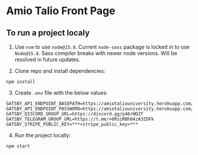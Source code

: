 # Amio Talio Front Page

## To run a project localy

1. Use `nvm` to use `node@15.8`. Current `node-sass` package is locked in to use `Node@15.8`. Sass compiler breaks with newer node versions. Will be resolved in future updates.

2. Clone repo and install dependencies:

```
npm install
```

3. Create `.env` file with the below values:

```
GATSBY_API_ENDPOINT_BASEPATH=https://amiotaliouniversity.herokuapp.com/api/v1
GATSBY_API_ENDPOINT_PASSWORD=https://amiotaliouniversity.herokuapp.com/api/password
GATSBY_DISCORD_GROUP_URL=https://discord.gg/p46rWDZf
GATSBY_TELEGRAM_GROUP_URL=https://t.me/+6RsiRBh04zA3ZDFk
GATSBY_STRIPE_PUBLIC_KEY=***<stripe_public_key>***
```

4. Run the project locally:

```
npm start
```


